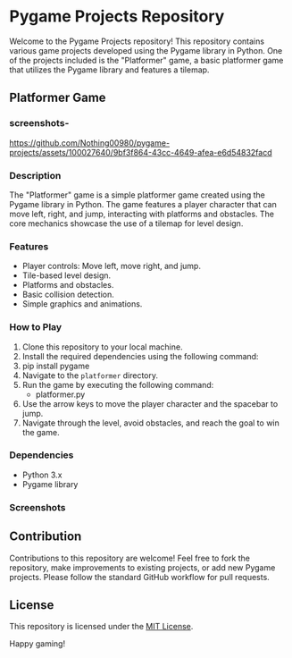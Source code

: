 # Pygame Projects Repository

Welcome to the Pygame Projects repository! This repository contains various game projects developed using the Pygame library in Python. One of the projects included is the "Platformer" game, a basic platformer game that utilizes the Pygame library and features a tilemap.

## Platformer Game
### screenshots-


https://github.com/Nothing00980/pygame-projects/assets/100027640/9bf3f864-43cc-4649-afea-e6d54832facd


### Description
The "Platformer" game is a simple platformer game created using the Pygame library in Python. The game features a player character that can move left, right, and jump, interacting with platforms and obstacles. The core mechanics showcase the use of a tilemap for level design.

### Features
- Player controls: Move left, move right, and jump.
- Tile-based level design.
- Platforms and obstacles.
- Basic collision detection.
- Simple graphics and animations.

### How to Play
1. Clone this repository to your local machine.
2. Install the required dependencies using the following command:
3. pip install pygame
3. Navigate to the `platformer` directory.
5. Run the game by executing the following command:
   -  platformer.py
6. Use the arrow keys to move the player character and the spacebar to jump.
7. Navigate through the level, avoid obstacles, and reach the goal to win the game.

### Dependencies
- Python 3.x
- Pygame library
  
### Screenshots

## Contribution
Contributions to this repository are welcome! Feel free to fork the repository, make improvements to existing projects, or add new Pygame projects. Please follow the standard GitHub workflow for pull requests.

## License
This repository is licensed under the [MIT License](LICENSE).

Happy gaming!


